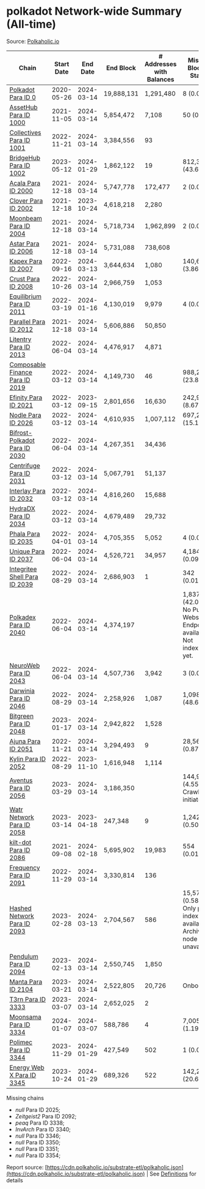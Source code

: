 # polkadot Network-wide Summary (All-time)

Source: [Polkaholic.io](https://polkaholic.io)


| Chain            | Start Date | End Date | End Block | # Addresses with Balances | Missing Blocks / Status |
| ---------------- | ---------- | ---------| --------- | ------------------------- | ----------------------- |
| [Polkadot Para ID 0](/polkadot/0-polkadot) | 2020-05-26 | 2024-03-14 | 19,888,131 |  1,291,480 | 8 (0.00%)  |
| [AssetHub Para ID 1000](/polkadot/1000-assethub) | 2021-11-05 | 2024-03-14 | 5,854,472 |  7,108 | 50 (0.00%)  |
| [Collectives Para ID 1001](/polkadot/1001-collectives) | 2022-11-21 | 2024-03-14 | 3,384,556 |  93 |    |
| [BridgeHub Para ID 1002](/polkadot/1002-bridgehub) | 2023-05-12 | 2024-01-29 | 1,862,122 |  19 | 812,302 (43.62%)  |
| [Acala Para ID 2000](/polkadot/2000-acala) | 2021-12-18 | 2024-03-14 | 5,747,778 |  172,477 | 2 (0.00%)  |
| [Clover Para ID 2002](/polkadot/2002-clover) | 2021-12-18 | 2023-10-24 | 4,618,218 |  2,280 |    |
| [Moonbeam Para ID 2004](/polkadot/2004-moonbeam) | 2021-12-18 | 2024-03-14 | 5,718,734 |  1,962,899 | 2 (0.00%)  |
| [Astar Para ID 2006](/polkadot/2006-astar) | 2021-12-18 | 2024-03-14 | 5,731,088 |  738,608 |    |
| [Kapex Para ID 2007](/polkadot/2007-kapex) | 2022-09-16 | 2024-03-13 | 3,644,634 |  1,080 | 140,668 (3.86%)  |
| [Crust Para ID 2008](/polkadot/2008-crust) | 2022-10-26 | 2024-03-14 | 2,966,759 |  1,053 |    |
| [Equilibrium Para ID 2011](/polkadot/2011-equilibrium) | 2022-03-19 | 2024-01-16 | 4,130,019 |  9,979 | 4 (0.00%)  |
| [Parallel Para ID 2012](/polkadot/2012-parallel) | 2021-12-18 | 2024-03-14 | 5,606,886 |  50,850 |    |
| [Litentry Para ID 2013](/polkadot/2013-litentry) | 2022-06-04 | 2024-03-14 | 4,476,917 |  4,871 |    |
| [Composable Finance Para ID 2019](/polkadot/2019-composable) | 2022-03-12 | 2024-03-14 | 4,149,730 |  46 | 988,228 (23.81%)  |
| [Efinity Para ID 2021](/polkadot/2021-efinity) | 2022-03-12 | 2023-09-15 | 2,801,656 |  16,630 | 242,949 (8.67%)  |
| [Nodle Para ID 2026](/polkadot/2026-nodle) | 2022-03-12 | 2024-03-14 | 4,610,935 |  1,007,112 | 697,251 (15.12%)  |
| [Bifrost-Polkadot Para ID 2030](/polkadot/2030-bifrost) | 2022-06-04 | 2024-03-14 | 4,267,351 |  34,436 |    |
| [Centrifuge Para ID 2031](/polkadot/2031-centrifuge) | 2022-03-12 | 2024-03-14 | 5,067,791 |  51,137 |    |
| [Interlay Para ID 2032](/polkadot/2032-interlay) | 2022-03-12 | 2024-03-14 | 4,816,260 |  15,688 |    |
| [HydraDX Para ID 2034](/polkadot/2034-hydradx) | 2022-03-12 | 2024-03-14 | 4,679,489 |  29,732 |    |
| [Phala Para ID 2035](/polkadot/2035-phala) | 2022-04-01 | 2024-03-14 | 4,705,355 |  5,052 | 4 (0.00%)  |
| [Unique Para ID 2037](/polkadot/2037-unique) | 2022-06-04 | 2024-03-14 | 4,526,721 |  34,957 | 4,184 (0.09%)  |
| [Integritee Shell Para ID 2039](/polkadot/2039-integritee) | 2022-08-29 | 2024-03-14 | 2,686,903 |  1 | 342 (0.01%)  |
| [Polkadex Para ID 2040](/polkadot/2040-polkadex) | 2022-06-04 | 2024-03-14 | 4,374,197 |   | 1,837,152 (42.00%) No Public Websocket Endpoint available: Not indexing yet. |
| [NeuroWeb Para ID 2043](/polkadot/2043-neuroweb) | 2022-06-04 | 2024-03-14 | 4,507,736 |  3,942 | 3 (0.00%)  |
| [Darwinia Para ID 2046](/polkadot/2046-darwinia) | 2022-08-29 | 2024-03-14 | 2,258,926 |  1,087 | 1,098,047 (48.61%)  |
| [Bitgreen Para ID 2048](/polkadot/2048-bitgreen) | 2023-01-17 | 2024-03-14 | 2,942,822 |  1,528 |    |
| [Ajuna Para ID 2051](/polkadot/2051-ajuna) | 2022-11-21 | 2024-03-14 | 3,294,493 |  9 | 28,565 (0.87%)  |
| [Kylin Para ID 2052](/polkadot/2052-kylin) | 2022-08-29 | 2023-11-10 | 1,616,948 |  1,114 |    |
| [Aventus Para ID 2056](/polkadot/2056-aventus) | 2023-03-29 | 2024-03-14 | 3,186,350 |   | 144,921 (4.55%) Crawling initiated |
| [Watr Network Para ID 2058](/polkadot/2058-watr) | 2023-03-14 | 2023-04-18 | 247,348 |  9 | 1,242 (0.50%)  |
| [kilt-dot Para ID 2086](/polkadot/2086-kilt) | 2021-09-08 | 2024-02-18 | 5,695,902 |  19,983 | 554 (0.01%)  |
| [Frequency Para ID 2091](/polkadot/2091-frequency) | 2022-11-29 | 2024-03-14 | 3,330,814 |  136 |    |
| [Hashed Network Para ID 2093](/polkadot/2093-hashed) | 2023-02-28 | 2024-03-13 | 2,704,567 |  586 | 15,573 (0.58%) Only partial index available: Archive node unavailable |
| [Pendulum Para ID 2094](/polkadot/2094-pendulum) | 2023-02-13 | 2024-03-14 | 2,550,745 |  1,850 |    |
| [Manta Para ID 2104](/polkadot/2104-manta) | 2023-03-21 | 2024-03-14 | 2,522,805 |  20,726 |   Onboarding |
| [T3rn Para ID 3333](/polkadot/3333-t3rn) | 2023-03-07 | 2024-03-14 | 2,652,025 |  2 |    |
| [Moonsama Para ID 3334](/polkadot/3334-moonsama) | 2024-01-07 | 2024-03-07 | 588,786 |  4 | 7,005 (1.19%)  |
| [Polimec Para ID 3344](/polkadot/3344-polimec) | 2023-11-29 | 2024-01-29 | 427,549 |  502 | 1 (0.00%)  |
| [Energy Web X Para ID 3345](/polkadot/3345-energywebx) | 2023-10-24 | 2024-01-29 | 689,326 |  522 | 142,272 (20.64%)  |

Missing chains


* *null* Para ID 2025; 
* *Zeitgeist2* Para ID 2092; 
* *peaq* Para ID 3338; 
* *InvArch* Para ID 3340; 
* *null* Para ID 3346; 
* *null* Para ID 3350; 
* *null* Para ID 3351; 
* *null* Para ID 3354; 

Report source: [https://cdn.polkaholic.io/substrate-etl/polkaholic.json](https://cdn.polkaholic.io/substrate-etl/polkaholic.json) | See [Definitions](/DEFINITIONS.md) for details
